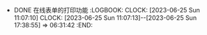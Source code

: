 - DONE 在线表单的打印功能
  :LOGBOOK:
  CLOCK: [2023-06-25 Sun 11:07:10]
  CLOCK: [2023-06-25 Sun 11:07:13]--[2023-06-25 Sun 17:38:55] =>  06:31:42
  :END:
